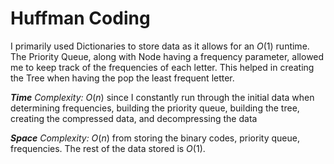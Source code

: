 ﻿# Huffman Coding


I primarily used Dictionaries to store data as it allows for an _O_(1) runtime.
The Priority Queue, along with Node having a frequency parameter, allowed me to keep track of the frequencies of each letter. This helped in creating the Tree when having the pop the least frequent letter.


***Time** Complexity:*
_O_(_n_) since I constantly run through the initial data when determining frequencies, building the priority queue, building the tree, creating the compressed data, and decompressing the data

***Space** Complexity:*
_O_(_n_) from storing the binary codes, priority queue, frequencies.
The rest of the data stored is _O_(1).


